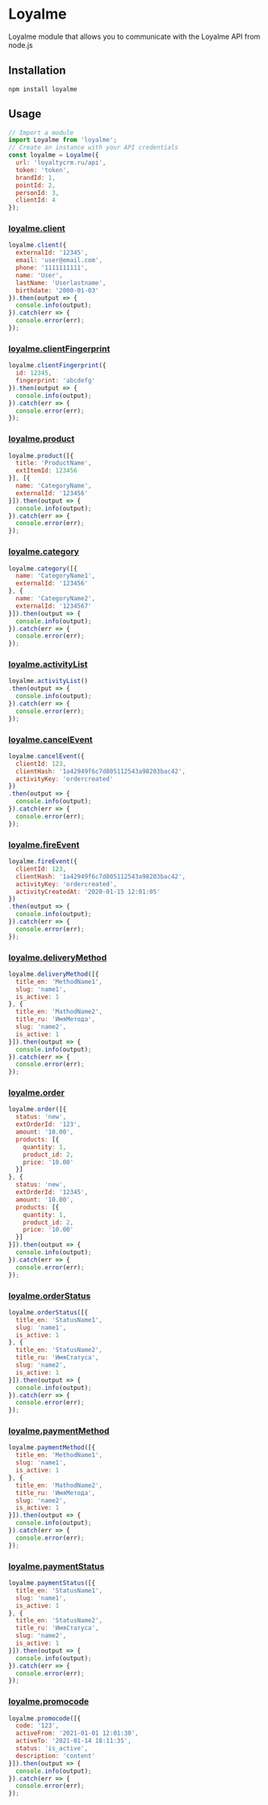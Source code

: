Loyalme
============

Loyalme module that allows you to communicate with the Loyalme API from node.js

## Installation

```
npm install loyalme
```

## Usage

```js
// Import a module
import Loyalme from 'loyalme';
// Create an instance with your API credentials
const loyalme = Loyalme({
  url: 'loyaltycrm.ru/api',
  token: 'token',
  brandId: 1,
  pointId: 2,
  personId: 3,
  clientId: 4
});
```

### [loyalme.client](https://pomeo.github.io/node-loyalme/modules/api_client.html)

```js
loyalme.client({
  externalId: '12345',
  email: 'user@email.com',
  phone: '1111111111',
  name: 'User',
  lastName: 'Userlastname',
  birthdate: '2000-01-03'
}).then(output => {
  console.info(output);
}).catch(err => {
  console.error(err);
});
```

### [loyalme.clientFingerprint](https://pomeo.github.io/node-loyalme/modules/api_client.html#clientfingerprint)

```js
loyalme.clientFingerprint({
  id: 12345,
  fingerprint: 'abcdefg'
}).then(output => {
  console.info(output);
}).catch(err => {
  console.error(err);
});
```

### [loyalme.product](https://pomeo.github.io/node-loyalme/modules/api_product.html)

```js
loyalme.product([{
  title: 'ProductName',
  extItemId: 123456
}], [{
  name: 'CategoryName',
  externalId: '123456'
}]).then(output => {
  console.info(output);
}).catch(err => {
  console.error(err);
});
```

### [loyalme.category](https://pomeo.github.io/node-loyalme/modules/api_category.html)

```js
loyalme.category([{
  name: 'CategoryName1',
  externalId: '123456'
}, {
  name: 'CategoryName2',
  externalId: '1234567'
}]).then(output => {
  console.info(output);
}).catch(err => {
  console.error(err);
});
```

### [loyalme.activityList](https://pomeo.github.io/node-loyalme/modules/api_activity.html)

```js
loyalme.activityList()
.then(output => {
  console.info(output);
}).catch(err => {
  console.error(err);
});
```

### [loyalme.cancelEvent](https://pomeo.github.io/node-loyalme/modules/api_activity.html)

```js
loyalme.cancelEvent({
  clientId: 123,
  clientHash: '1a42949f6c7d805112543a98203bac42',
  activityKey: 'ordercreated'
})
.then(output => {
  console.info(output);
}).catch(err => {
  console.error(err);
});
```

### [loyalme.fireEvent](https://pomeo.github.io/node-loyalme/modules/api_activity.html)

```js
loyalme.fireEvent({
  clientId: 123,
  clientHash: '1a42949f6c7d805112543a98203bac42',
  activityKey: 'ordercreated',
  activityCreatedAt: '2020-01-15 12:01:05'
})
.then(output => {
  console.info(output);
}).catch(err => {
  console.error(err);
});
```

### [loyalme.deliveryMethod](https://pomeo.github.io/node-loyalme/modules/api_deliverymethod.html)

```js
loyalme.deliveryMethod([{
  title_en: 'MethodName1',
  slug: 'name1',
  is_active: 1
}, {
  title_en: 'MathodName2',
  title_ru: 'ИмяМетода',
  slug: 'name2',
  is_active: 1
}]).then(output => {
  console.info(output);
}).catch(err => {
  console.error(err);
});
```

### [loyalme.order](https://pomeo.github.io/node-loyalme/modules/api_order.html)

```js
loyalme.order([{
  status: 'new',
  extOrderId: '123',
  amount: '10.00',
  products: [{
    quantity: 1,
    product_id: 2,
    price: '10.00'
  }]
}, {
  status: 'new',
  extOrderId: '12345',
  amount: '10.00',
  products: [{
    quantity: 1,
    product_id: 2,
    price: '10.00'
  }]
}]).then(output => {
  console.info(output);
}).catch(err => {
  console.error(err);
});
```

### [loyalme.orderStatus](https://pomeo.github.io/node-loyalme/modules/api_orderstatus.html)

```js
loyalme.orderStatus([{
  title_en: 'StatusName1',
  slug: 'name1',
  is_active: 1
}, {
  title_en: 'StatusName2',
  title_ru: 'ИмяСтатуса',
  slug: 'name2',
  is_active: 1
}]).then(output => {
  console.info(output);
}).catch(err => {
  console.error(err);
});
```

### [loyalme.paymentMethod](https://pomeo.github.io/node-loyalme/modules/api_paymentmethod.html)

```js
loyalme.paymentMethod([{
  title_en: 'MethodName1',
  slug: 'name1',
  is_active: 1
}, {
  title_en: 'MathodName2',
  title_ru: 'ИмяМетода',
  slug: 'name2',
  is_active: 1
}]).then(output => {
  console.info(output);
}).catch(err => {
  console.error(err);
});
```

### [loyalme.paymentStatus](https://pomeo.github.io/node-loyalme/modules/api_paymentstatus.html)

```js
loyalme.paymentStatus([{
  title_en: 'StatusName1',
  slug: 'name1',
  is_active: 1
}, {
  title_en: 'StatusName2',
  title_ru: 'ИмяСтатуса',
  slug: 'name2',
  is_active: 1
}]).then(output => {
  console.info(output);
}).catch(err => {
  console.error(err);
});
```

### [loyalme.promocode](https://pomeo.github.io/node-loyalme/modules/api_promocode.html)

```js
loyalme.promocode([{
  code: '123',
  activeFrom: '2021-01-01 12:01:30',
  activeTo: '2021-01-14 18:11:35',
  status: 'is_active',
  description: 'content'
}]).then(output => {
  console.info(output);
}).catch(err => {
  console.error(err);
});
```
